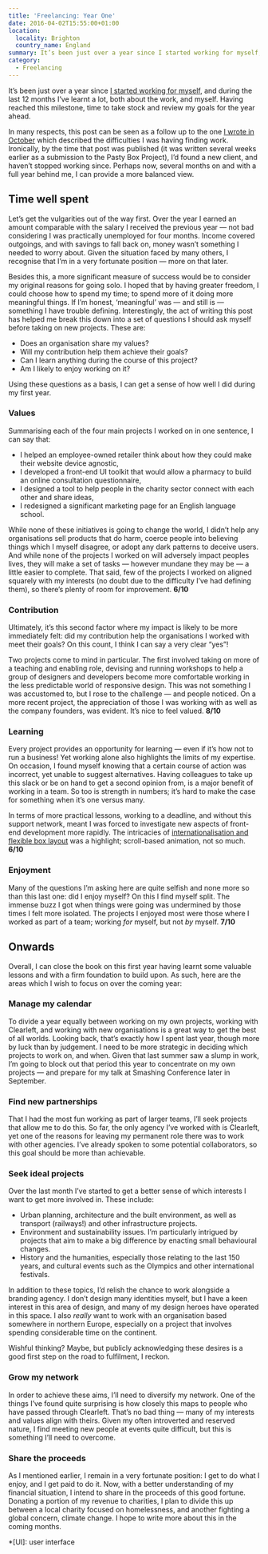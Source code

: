 ```yaml
---
title: 'Freelancing: Year One'
date: 2016-04-02T15:55:00+01:00
location:
  locality: Brighton
  country_name: England
summary: It’s been just over a year since I started working for myself, and during the last 12 months I’ve learnt a lot, both about the work, and myself. Having reached this milestone, time to take stock and review my goals for the year ahead.
category:
  - Freelancing
---
```

It’s been just over a year since [I started working for myself][1], and during the last 12 months I’ve learnt a lot, both about the work, and myself. Having reached this milestone, time to take stock and review my goals for the year ahead.

In many respects, this post can be seen as a follow up to the one [I wrote in October][2] which described the difficulties I was having finding work. Ironically, by the time that post was published (it was written several weeks earlier as a submission to the Pasty Box Project), I’d found a new client, and haven’t stopped working since. Perhaps now, several months on and with a full year behind me, I can provide a more balanced view.

## Time well spent

Let’s get the vulgarities out of the way first. Over the year I earned an amount comparable with the salary I received the previous year — not bad considering I was practically unemployed for four months. Income covered outgoings, and with savings to fall back on, money wasn’t something I needed to worry about. Given the situation faced by many others, I recognise that I’m in a very fortunate position — more on that later.

Besides this, a more significant measure of success would be to consider my original reasons for going solo. I hoped that by having greater freedom, I could choose how to spend my time; to spend more of it doing more meaningful things. If I’m honest, ‘meaningful’ was — and still is — something I have trouble defining. Interestingly, the act of writing this post has helped me break this down into a set of questions I should ask myself before taking on new projects. These are:

* Does an organisation share my values?
* Will my contribution help them achieve their goals?
* Can I learn anything during the course of this project?
* Am I likely to enjoy working on it?

Using these questions as a basis, I can get a sense of how well I did during my first year.

### Values

Summarising each of the four main projects I worked on in one sentence, I can say that:

* I helped an employee-owned retailer think about how they could make their website device agnostic,
* I developed a front-end UI toolkit that would allow a pharmacy to build an online consultation questionnaire,
* I designed a tool to help people in the charity sector connect with each other and share ideas,
* I redesigned a significant marketing page for an English language school.

While none of these initiatives is going to change the world, I didn’t help any organisations sell products that do harm, coerce people into believing things which I myself disagree, or adopt any dark patterns to deceive users. And while none of the projects I worked on will adversely impact peoples lives, they will make a set of tasks — however mundane they may be — a little easier to complete. That said, few of the projects I worked on aligned squarely with my interests (no doubt due to the difficulty I’ve had defining them), so there’s plenty of room for improvement. **6/10**

### Contribution

Ultimately, it’s this second factor where my impact is likely to be more immediately felt: did my contribution help the organisations I worked with meet their goals? On this count, I think I can say a very clear “yes”!

Two projects come to mind in particular. The first involved taking on more of a teaching and enabling role, devising and running workshops to help a group of designers and developers become more comfortable working in the less predictable world of responsive design. This was not something I was accustomed to, but I rose to the challenge — and people noticed. On a more recent project, the appreciation of those I was working with as well as the company founders, was evident. It’s nice to feel valued. **8/10**

### Learning

Every project provides an opportunity for learning — even if it’s how not to run a business! Yet working alone also highlights the limits of my expertise. On occasion, I found myself knowing that a certain course of action was incorrect, yet unable to suggest alternatives. Having colleagues to take up this slack or be on hand to get a second opinion from, is a major benefit of working in a team. So too is strength in numbers; it’s hard to make the case for something when it’s one versus many.

In terms of more practical lessons, working to a deadline, and without this support network, meant I was forced to investigate new aspects of front-end development more rapidly. The intricacies of [internationalisation and flexible box layout][3] was a highlight; scroll-based animation, not so much. **6/10**

### Enjoyment

Many of the questions I’m asking here are quite selfish and none more so than this last one: did I enjoy myself? On this I find myself split. The immense buzz I got when things were going was undermined by those times I felt more isolated. The projects I enjoyed most were those where I worked as part of a team; working *for* myself, but not *by* myself. **7/10**

## Onwards

Overall, I can close the book on this first year having learnt some valuable lessons and with a firm foundation to build upon. As such, here are the areas which I wish to focus on over the coming year:

### Manage my calendar

To divide a year equally between working on my own projects, working with Clearleft, and working with new organisations is a great way to get the best of all worlds. Looking back, that’s exactly how I spent last year, though more by luck than by judgement. I need to be more strategic in deciding which projects to work on, and when. Given that last summer saw a slump in work, I’m going to block out that period this year to concentrate on my own projects — and prepare for my talk at Smashing Conference later in September.

### Find new partnerships

That I had the most fun working as part of larger teams, I’ll seek projects that allow me to do this. So far, the only agency I’ve worked with is Clearleft, yet one of the reasons for leaving my permanent role there was to work with other agencies. I’ve already spoken to some potential collaborators, so this goal should be more than achievable.

### Seek ideal projects

Over the last month I’ve started to get a better sense of which interests I want to get more involved in. These include:

* Urban planning, architecture and the built environment, as well as transport (railways!) and other infrastructure projects.
* Environment and sustainability issues. I’m particularly intrigued by projects that aim to make a big difference by enacting small behavioural changes.
* History and the humanities, especially those relating to the last 150 years, and cultural events such as the Olympics and other international festivals.

In addition to these topics, I’d relish the chance to work alongside a branding agency. I don’t design many identities myself, but I have a keen interest in this area of design, and many of my design heroes have operated in this space. I also *really* want to work with an organisation based somewhere in northern Europe, especially on a project that involves spending considerable time on the continent.

Wishful thinking? Maybe, but publicly acknowledging these desires is a good first step on the road to fulfilment, I reckon.

### Grow my network

In order to achieve these aims, I’ll need to diversify my network. One of the things I’ve found quite surprising is how closely this maps to people who have passed through Clearleft. That’s no bad thing — many of my interests and values align with theirs. Given my often introverted and reserved nature, I find meeting new people at events quite difficult, but this is something I’ll need to overcome.

### Share the proceeds

As I mentioned earlier, I remain in a very fortunate position: I get to do what I enjoy, and I get paid to do it. Now, with a better understanding of my financial situation, I intend to share in the proceeds of this good fortune. Donating a portion of my revenue to charities, I plan to divide this up between a local charity focused on homelessness, and another fighting a global concern, climate change. I hope to write more about this in the coming months.

[1]: https://paulrobertlloyd.com/2015/01/changing_gears
[2]: https://paulrobertlloyd.com/2015/10/taking_the_plunge
[3]: https://paulrobertlloyd.com/2016/03/logical_flexbox

*[UI]: user interface
